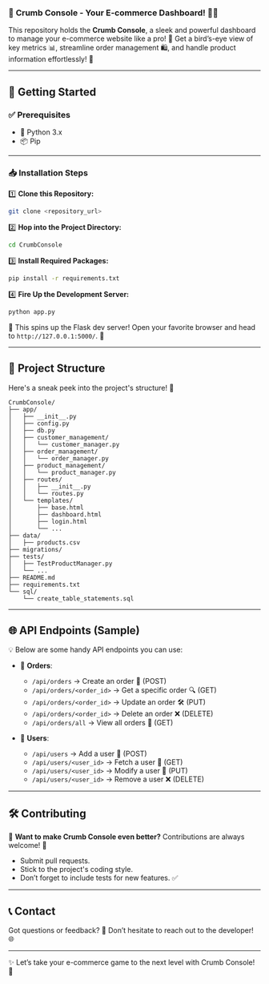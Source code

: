 ### 🌟 **Crumb Console** - Your E-commerce Dashboard! 🛒✨  

This repository holds the **Crumb Console**, a sleek and powerful dashboard to manage your e-commerce website like a pro! 🚀 Get a bird’s-eye view of key metrics 📊, streamline order management 🛍️, and handle product information effortlessly! 🎯  

---

## 🌱 **Getting Started**  

### ✅ **Prerequisites**  
- 🐍 Python 3.x  
- 📦 Pip  

---

### 📥 **Installation Steps**  

1️⃣ **Clone this Repository:**  
```bash  
git clone <repository_url>  
```  

2️⃣ **Hop into the Project Directory:**  
```bash  
cd CrumbConsole  
```  

3️⃣ **Install Required Packages:**  
```bash  
pip install -r requirements.txt  
```  

4️⃣ **Fire Up the Development Server:**  
```bash  
python app.py  
```  

🚀 This spins up the Flask dev server! Open your favorite browser and head to `http://127.0.0.1:5000/`. 🎉  

---

## 📂 **Project Structure**  

Here's a sneak peek into the project's structure! 📜  

```  
CrumbConsole/  
├── app/  
│   ├── __init__.py  
│   ├── config.py  
│   ├── db.py  
│   ├── customer_management/  
│   │   └── customer_manager.py  
│   ├── order_management/  
│   │   └── order_manager.py  
│   ├── product_management/  
│   │   └── product_manager.py  
│   ├── routes/  
│   │   ├── __init__.py  
│   │   └── routes.py  
│   └── templates/  
│       ├── base.html  
│       ├── dashboard.html  
│       ├── login.html  
│       └── ...  
├── data/  
│   ├── products.csv  
├── migrations/  
├── tests/  
│   ├── TestProductManager.py  
│   └── ...  
├── README.md  
├── requirements.txt  
└── sql/  
    └── create_table_statements.sql  
```  

---

## 🌐 **API Endpoints (Sample)**  

💡 Below are some handy API endpoints you can use:  

- 🔹 **Orders**:  
  - `/api/orders` → Create an order 📝 (POST)  
  - `/api/orders/<order_id>` → Get a specific order 🔍 (GET)  
  - `/api/orders/<order_id>` → Update an order 🛠️ (PUT)  
  - `/api/orders/<order_id>` → Delete an order ❌ (DELETE)  
  - `/api/orders/all` → View all orders 📜 (GET)  

- 🔹 **Users**:  
  - `/api/users` → Add a user 🙋 (POST)  
  - `/api/users/<user_id>` → Fetch a user 📂 (GET)  
  - `/api/users/<user_id>` → Modify a user 🔧 (PUT)  
  - `/api/users/<user_id>` → Remove a user ❌ (DELETE)  

---

## 🛠️ **Contributing**  

🌟 **Want to make Crumb Console even better?** Contributions are always welcome! 🤗  

- Submit pull requests.  
- Stick to the project's coding style.  
- Don’t forget to include tests for new features. ✅  

---

## 📞 **Contact**  

Got questions or feedback? 💬 Don’t hesitate to reach out to the developer! 🌐  

---

✨ Let’s take your e-commerce game to the next level with Crumb Console! 🚀
